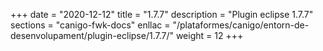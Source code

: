 +++
date        = "2020-12-12"
title       = "1.7.7"
description = "Plugin eclipse 1.7.7"
sections    = "canigo-fwk-docs"
enllac		= "/plataformes/canigo/entorn-de-desenvolupament/plugin-eclipse/1.7.7/"
weight		= 12
+++
